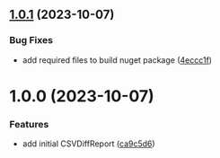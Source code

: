 ## [1.0.1](https://github.com/WillemOpperman/csv-diff-report-dotnet/compare/v1.0.0...v1.0.1) (2023-10-07)


### Bug Fixes

* add required files to build nuget package ([4eccc1f](https://github.com/WillemOpperman/csv-diff-report-dotnet/commit/4eccc1fc57ec15a1c5d8b5bd35b8a861579eefa0))

# 1.0.0 (2023-10-07)


### Features

* add initial CSVDiffReport ([ca9c5d6](https://github.com/WillemOpperman/csv-diff-report-dotnet/commit/ca9c5d65f39753eaeb200689e5b7a9de282e299d))
